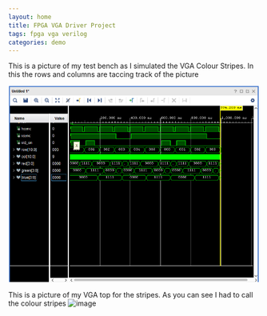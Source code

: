 ```yaml
---
layout: home
title: FPGA VGA Driver Project
tags: fpga vga verilog
categories: demo
---
```


This is a picture of my test bench as I simulated the VGA Colour Stripes. In this the rows and columns are taccing track of the picture 

<img src= https://github.com/EoinFitz03/SOCproject/blob/main/image.png>


This is a picture of my VGA top for the stripes. As you can see I had to call the colour stripes 
![image](https://github.com/user-attachments/assets/df084a9e-ee8c-4773-8cd4-a22ecb74ff15)
